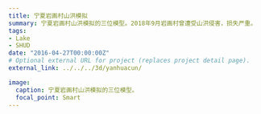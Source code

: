 ```yaml
---
title: 宁夏岩画村山洪模拟
summary: 宁夏岩画村山洪模拟的三位模型。2018年9月岩画村曾遭受山洪侵害，损失严重。
tags:
- Lake
- SHUD
date: "2016-04-27T00:00:00Z"
# Optional external URL for project (replaces project detail page).
external_link: ../../../3d/yanhuacun/

image:
  caption: 宁夏岩画村山洪模拟的三位模型。
  focal_point: Smart
---
```

